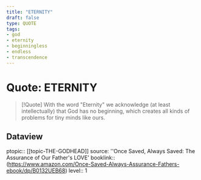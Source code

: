 ```yaml
---
title: "ETERNITY"
draft: false
type: QUOTE
tags:
- god
- eternity
- beginningless
- endless
- transcendence
---
```


# Quote: ETERNITY
> [!Quote]
> With the word "Eternity" we acknowledge (at least intellectually) that God has no beginning, which creates all kinds of problems for tiny minds like ours.

## Dataview
ptopic:: [[topic-THE-GODHEAD]]
source: ''Once Saved, Always Saved: The Assurance of Our Father's LOVE'
booklink:: (https://www.amazon.com/Once-Saved-Always-Assurance-Fathers-ebook/dp/B0132UEB68)
level:: 1